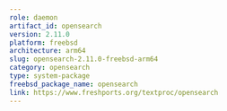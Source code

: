 ```yaml
---
role: daemon
artifact_id: opensearch
version: 2.11.0
platform: freebsd
architecture: arm64
slug: opensearch-2.11.0-freebsd-arm64
category: opensearch
type: system-package
freebsd_package_name: opensearch
link: https://www.freshports.org/textproc/opensearch
---
```

